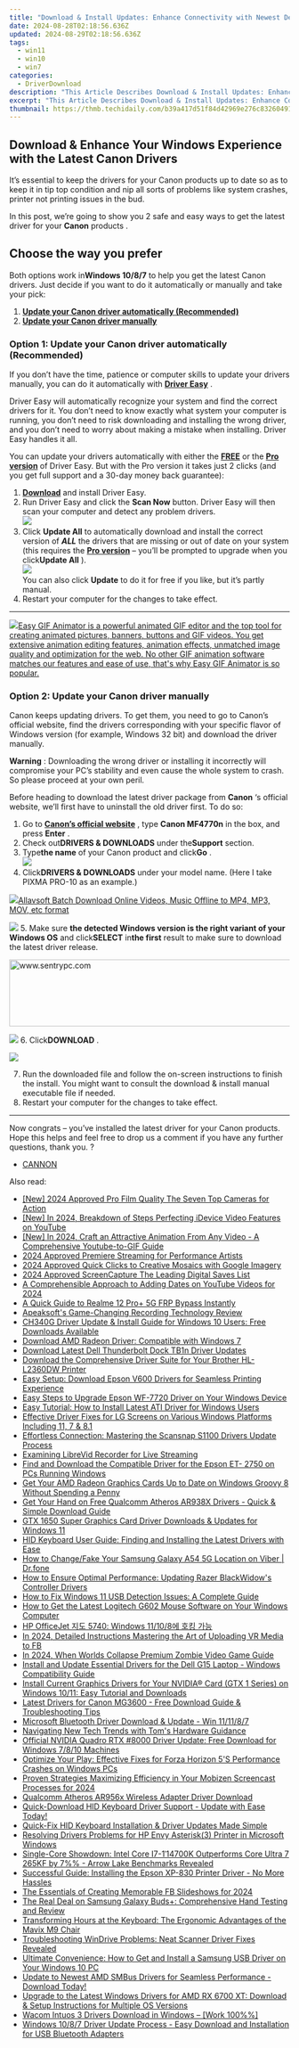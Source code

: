 ```yaml
---
title: "Download & Install Updates: Enhance Connectivity with Newest Dell Thunderbolt TB1"
date: 2024-08-28T02:18:56.636Z
updated: 2024-08-29T02:18:56.636Z
tags:
  - win11
  - win10
  - win7
categories:
  - DriverDownload
description: "This Article Describes Download & Install Updates: Enhance Connectivity with Newest Dell Thunderbolt TB1"
excerpt: "This Article Describes Download & Install Updates: Enhance Connectivity with Newest Dell Thunderbolt TB1"
thumbnail: https://thmb.techidaily.com/b39a417d51f84d42969e276c8326049152a3ecf4c134364262ba197f0a84bb02.jpg
---
```


## Download & Enhance Your Windows Experience with the Latest Canon Drivers

It’s essential to keep the drivers for your Canon products up to date so as to keep it in tip top condition and nip all sorts of problems like system crashes, printer not printing issues in the bud.

 In this post, we’re going to show you 2 safe and easy ways to get the latest driver for your **Canon** products .

## Choose the way you prefer

 Both options work in**Windows 10/8/7** to help you get the latest Canon drivers. Just decide if you want to do it automatically or manually and take your pick:

1. [**Update your Canon driver automatically (Recommended)**](https://www.drivereasy.com/knowledge/canon-drivers-download-update-for-windows-easily/#O1)
2. [**Update your Canon driver manually**](https://tools.techidaily.com/drivereasy/download/)

### **Option 1: Update your Canon driver automatically (Recommended)**

 If you don’t have the time, patience or computer skills to update your drivers manually, you can do it automatically with **[Driver Easy](https://tools.techidaily.com/drivereasy/download/)**  .

 Driver Easy will automatically recognize your system and find the correct drivers for it. You don’t need to know exactly what system your computer is running, you don’t need to risk downloading and installing the wrong driver, and you don’t need to worry about making a mistake when installing. Driver Easy handles it all.

 You can update your drivers automatically with either the **[FREE](https://tools.techidaily.com/drivereasy/download/)**  or the **[Pro version](https://tools.techidaily.com/drivereasy/download/)**  of Driver Easy. But with the Pro version it takes just 2 clicks (and you get full support and a 30-day money back guarantee):

1. **[Download](https://tools.techidaily.com/drivereasy/download/)**  and install Driver Easy.
2. Run Driver Easy and click the **Scan Now** button. Driver Easy will then scan your computer and detect any problem drivers.  
![](https://images.drivereasy.com/wp-content/uploads/2018/11/img_5bfa3c58d6f96.jpg)
3. Click **Update All** to automatically download and install the correct version of **_ALL_**  the drivers that are missing or out of date on your system (this requires the **[Pro version](https://tools.techidaily.com/drivereasy/download/)**  – you’ll be prompted to upgrade when you click**Update All** ).  
![](https://images.drivereasy.com/wp-content/uploads/2018/11/img_5bfa45fe434fd.jpg)  
 You can also click **Update** to do it for free if you like, but it’s partly manual.
4. Restart your computer for the changes to take effect.

---

<!-- affiliate ads begin -->
<a href="https://secure.2checkout.com/order/checkout.php?PRODS=174416&QTY=1&AFFILIATE=108875&CART=1"><img src="https://www.easygifanimator.net/images/gif-animator.png" border="0">Easy GIF Animator is a powerful animated GIF editor and the top tool for creating animated pictures, banners, buttons and GIF videos. You get extensive animation editing features, animation effects, unmatched image quality and optimization for the web. No other GIF animation software matches our features and ease of use, that's why Easy GIF Animator is so popular.</a>
<!-- affiliate ads end -->
### **Option 2: Update your Canon driver manually**

 Canon keeps updating drivers. To get them, you need to go to Canon’s official website, find the drivers corresponding with your specific flavor of Windows version (for example, Windows 32 bit) and download the driver manually.

**Warning** : Downloading the wrong driver or installing it incorrectly will compromise your PC’s stability and even cause the whole system to crash. So please proceed at your own peril.

Before heading to download the latest driver package from **Canon**  ‘s official website, we’ll first have to uninstall the old driver first. To do so:

1. Go to **[Canon’s official website](https://www.usa.canon.com/internet/portal/us/home)** , type **Canon MF4770n**  in the box, and press   **Enter** .
2. Check out**DRIVERS & DOWNLOADS** under the**Support** section.
3. Type**the name** of your Canon product and click**Go** .  
![](https://images.drivereasy.com/wp-content/uploads/2018/11/img_5bfa46ed741fe.jpg)
4. Click**DRIVERS & DOWNLOADS** under your model name. (Here I take PIXMA PRO-10 as an example.)  
<!-- affiliate ads begin -->
<a href="https://secure.2checkout.com/order/checkout.php?PRODS=4631056&QTY=1&AFFILIATE=108875&CART=1"><img src="https://secure.avangate.com/images/merchant/997e65474a248252883b485717f7d098/products/buy-windows.png" border="0">Allavsoft Batch Download Online Videos, Music Offline to MP4, MP3, MOV, etc format </a>
<!-- affiliate ads end -->
![](https://images.drivereasy.com/wp-content/uploads/2018/11/img_5bfa47aad220c.jpg)
5. Make sure **the detected Windows version is the right variant of your Windows OS** and click**SELECT** in**the first** result to make sure to download the latest driver release.  
<!-- affiliate ads begin -->
<a href="https://sentrypc.7eer.net/c/5597632/398457/3022" target="_top" id="398457"><img src="//a.impactradius-go.com/display-ad/3022-398457" border="0" alt="www.sentrypc.com" width="980" height="120"/></a><img height="0" width="0" src="https://sentrypc.7eer.net/i/5597632/398457/3022" style="position:absolute;visibility:hidden;" border="0" />
<!-- affiliate ads end -->
![](https://images.drivereasy.com/wp-content/uploads/2018/11/img_5bfa4841af5d5.jpg)
6. Click**DOWNLOAD** .
<!-- affiliate ads begin -->
<a href="https://store.massmailsoftware.com/order/checkout.php?PRODS=1095219&QTY=1&AFFILIATE=108875&CART=1"><img src="https://secure.avangate.com/images/merchant/dc87c13749315c7217cdc4ac692e704c/banera_for_partners-20_%281%29.jpg" border="0"></a>
<!-- affiliate ads end -->
7. Run the downloaded file and follow the on-screen instructions to finish the install. You might want to consult the download & install manual executable file if needed.
8. Restart your computer for the changes to take effect.

---

 Now congrats – you’ve installed the latest driver for your Canon products. Hope this helps and feel free to drop us a comment if you have any further questions, thank you. ?

* [CANNON](https://tools.techidaily.com/drivereasy/download/)

<ins class="adsbygoogle"
     style="display:block"
     data-ad-format="autorelaxed"
     data-ad-client="ca-pub-7571918770474297"
     data-ad-slot="1223367746"></ins>



<ins class="adsbygoogle"
     style="display:block"
     data-ad-client="ca-pub-7571918770474297"
     data-ad-slot="8358498916"
     data-ad-format="auto"
     data-full-width-responsive="true"></ins>

<span class="atpl-alsoreadstyle">Also read:</span>
<div><ul>
<li><a href="https://vp-tips.techidaily.com/new-2024-approved-pro-film-quality-the-seven-top-cameras-for-action/"><u>[New] 2024 Approved  Pro Film Quality  The Seven Top Cameras for Action</u></a></li>
<li><a href="https://facebook-record-videos.techidaily.com/new-in-2024-breakdown-of-steps-perfecting-idevice-video-features-on-youtube/"><u>[New] In 2024, Breakdown of Steps  Perfecting iDevice Video Features on YouTube</u></a></li>
<li><a href="https://youtube-data.techidaily.com/n-2024-craft-an-attractive-animation-from-any-video-a-comprehensive-youtube-to-gif-guide/"><u>[New] In 2024, Craft an Attractive Animation From Any Video - A Comprehensive Youtube-to-GIF Guide</u></a></li>
<li><a href="https://extra-approaches.techidaily.com/2024-approved-premiere-streaming-for-performance-artists/"><u>2024 Approved  Premiere Streaming for Performance Artists</u></a></li>
<li><a href="https://article-posts.techidaily.com/2024-approved-quick-clicks-to-creative-mosaics-with-google-imagery/"><u>2024 Approved  Quick Clicks to Creative Mosaics with Google Imagery</u></a></li>
<li><a href="https://video-capture.techidaily.com/2024-approved-screencapture-the-leading-digital-saves-list/"><u>2024 Approved  ScreenCapture  The Leading Digital Saves List</u></a></li>
<li><a href="https://extra-lessons.techidaily.com/a-comprehensible-approach-to-adding-dates-on-youtube-videos-for-2024/"><u>A Comprehensible Approach to Adding Dates on YouTube Videos for 2024</u></a></li>
<li><a href="https://android-frp.techidaily.com/a-quick-guide-to-realme-12-proplus-5g-frp-bypass-instantly-by-drfone-android/"><u>A Quick Guide to Realme 12 Pro+ 5G FRP Bypass Instantly</u></a></li>
<li><a href="https://desktop-recording.techidaily.com/apeaksofts-game-changing-recording-technology-review/"><u>Apeaksoft's Game-Changing Recording Technology Review</u></a></li>
<li><a href="https://hardware-updates.techidaily.com/ch340g-driver-update-and-install-guide-for-windows-10-users-free-downloads-available/"><u>CH340G Driver Update & Install Guide for Windows 10 Users: Free Downloads Available</u></a></li>
<li><a href="https://hardware-updates.techidaily.com/download-amd-radeon-driver-compatible-with-windows-7/"><u>Download AMD Radeon Driver: Compatible with Windows 7</u></a></li>
<li><a href="https://hardware-updates.techidaily.com/download-latest-dell-thunderbolt-dock-tb1n-driver-updates/"><u>Download Latest Dell Thunderbolt Dock TB1n Driver Updates</u></a></li>
<li><a href="https://win-dash.techidaily.com/download-the-comprehensive-driver-suite-for-your-brother-hl-l2360dw-printer/"><u>Download the Comprehensive Driver Suite for Your Brother HL-L2360DW Printer</u></a></li>
<li><a href="https://hardware-updates.techidaily.com/easy-setup-download-epson-v600-drivers-for-seamless-printing-experience/"><u>Easy Setup: Download Epson V600 Drivers for Seamless Printing Experience</u></a></li>
<li><a href="https://hardware-updates.techidaily.com/easy-steps-to-upgrade-epson-wf-7720-driver-on-your-windows-device/"><u>Easy Steps to Upgrade Epson WF-7720 Driver on Your Windows Device</u></a></li>
<li><a href="https://hardware-updates.techidaily.com/easy-tutorial-how-to-install-latest-ati-driver-for-windows-users/"><u>Easy Tutorial: How to Install Latest ATI Driver for Windows Users</u></a></li>
<li><a href="https://hardware-updates.techidaily.com/effective-driver-fixes-for-lg-screens-on-various-windows-platforms-including-11-7-and-81/"><u>Effective Driver Fixes for LG Screens on Various Windows Platforms Including 11, 7 & 8.1</u></a></li>
<li><a href="https://hardware-updates.techidaily.com/effortless-connection-mastering-the-scansnap-s1100-drivers-update-process/"><u>Effortless Connection: Mastering the Scansnap S1100 Drivers Update Process</u></a></li>
<li><a href="https://video-screen-grab.techidaily.com/examining-librevid-recorder-for-live-streaming/"><u>Examining LibreVid Recorder for Live Streaming</u></a></li>
<li><a href="https://hardware-updates.techidaily.com/find-and-download-the-compatible-driver-for-the-epson-et-2750-on-pcs-running-windows/"><u>Find and Download the Compatible Driver for the Epson ET- 2750 on PCs Running Windows</u></a></li>
<li><a href="https://hardware-updates.techidaily.com/get-your-amd-radeon-graphics-cards-up-to-date-on-windows-groovy-8-without-spending-a-penny/"><u>Get Your AMD Radeon Graphics Cards Up to Date on Windows Groovy 8 Without Spending a Penny</u></a></li>
<li><a href="https://hardware-updates.techidaily.com/get-your-hand-on-free-qualcomm-atheros-ar938x-drivers-quick-and-simple-download-guide/"><u>Get Your Hand on Free Qualcomm Atheros AR938X Drivers - Quick & Simple Download Guide</u></a></li>
<li><a href="https://hardware-updates.techidaily.com/gtx-1650-super-graphics-card-driver-downloads-and-updates-for-windows-11/"><u>GTX 1650 Super Graphics Card Driver Downloads & Updates for Windows 11</u></a></li>
<li><a href="https://hardware-updates.techidaily.com/hid-keyboard-user-guide-finding-and-installing-the-latest-drivers-with-ease/"><u>HID Keyboard User Guide: Finding and Installing the Latest Drivers with Ease</u></a></li>
<li><a href="https://location-social.techidaily.com/how-to-changefake-your-samsung-galaxy-a54-5g-location-on-viber-drfone-by-drfone-virtual-android/"><u>How to Change/Fake Your Samsung Galaxy A54 5G Location on Viber | Dr.fone</u></a></li>
<li><a href="https://hardware-updates.techidaily.com/how-to-ensure-optimal-performance-updating-razer-blackwidows-controller-drivers/"><u>How to Ensure Optimal Performance: Updating Razer BlackWidow's Controller Drivers</u></a></li>
<li><a href="https://hardware-updates.techidaily.com/how-to-fix-windows-11-usb-detection-issues-a-complete-guide/"><u>How to Fix Windows 11 USB Detection Issues: A Complete Guide</u></a></li>
<li><a href="https://hardware-updates.techidaily.com/how-to-get-the-latest-logitech-g602-mouse-software-on-your-windows-computer/"><u>How to Get the Latest Logitech G602 Mouse Software on Your Windows Computer</u></a></li>
<li><a href="https://hardware-updates.techidaily.com/hp-officejet-5740-windows-11108/"><u>HP OfficeJet 지도 5740: Windows 11/10/8에 호킹 가능</u></a></li>
<li><a href="https://facebook-video-recording.techidaily.com/in-2024-detailed-instructions-mastering-the-art-of-uploading-vr-media-to-fb/"><u>In 2024, Detailed Instructions  Mastering the Art of Uploading VR Media to FB</u></a></li>
<li><a href="https://screen-video-capture.techidaily.com/in-2024-when-worlds-collapse-premium-zombie-video-game-guide/"><u>In 2024, When Worlds Collapse  Premium Zombie Video Game Guide</u></a></li>
<li><a href="https://hardware-updates.techidaily.com/install-and-update-essential-drivers-for-the-dell-g15-laptop-windows-compatibility-guide/"><u>Install and Update Essential Drivers for the Dell G15 Laptop - Windows Compatibility Guide</u></a></li>
<li><a href="https://hardware-updates.techidaily.com/install-current-graphics-drivers-for-your-nvidia-card-gtx-1-series-on-windows-1011-easy-tutorial-and-downloads/"><u>Install Current Graphics Drivers for Your NVIDIA® Card (GTX 1 Series) on Windows 10/11: Easy Tutorial and Downloads</u></a></li>
<li><a href="https://hardware-updates.techidaily.com/latest-drivers-for-canon-mg3600-free-download-guide-and-troubleshooting-tips/"><u>Latest Drivers for Canon MG3600 - Free Download Guide & Troubleshooting Tips</u></a></li>
<li><a href="https://hardware-updates.techidaily.com/microsoft-bluetooth-driver-download-and-update-win-111187/"><u>Microsoft Bluetooth Driver Download & Update - Win 11/11/8/7</u></a></li>
<li><a href="https://hardware-updates.techidaily.com/navigating-new-tech-trends-with-toms-hardware-guidance/"><u>Navigating New Tech Trends with Tom's Hardware Guidance</u></a></li>
<li><a href="https://hardware-updates.techidaily.com/official-nvidia-quadro-rtx-8000-driver-update-free-download-for-windows-7810-machines/"><u>Official NVIDIA Quadro RTX #8000 Driver Update: Free Download for Windows 7/8/10 Machines</u></a></li>
<li><a href="https://program-issues.techidaily.com/optimize-your-play-effective-fixes-for-forza-horizon-5s-performance-crashes-on-windows-pcs/"><u>Optimize Your Play: Effective Fixes for Forza Horizon 5'S Performance Crashes on Windows PCs</u></a></li>
<li><a href="https://screen-capture.techidaily.com/proven-strategies-maximizing-efficiency-in-your-mobizen-screencast-processes-for-2024/"><u>Proven Strategies  Maximizing Efficiency in Your Mobizen Screencast Processes for 2024</u></a></li>
<li><a href="https://hardware-updates.techidaily.com/qualcomm-atheros-ar956x-wireless-adapter-driver-download/"><u>Qualcomm Atheros AR956x Wireless Adapter Driver Download</u></a></li>
<li><a href="https://hardware-updates.techidaily.com/quick-download-hid-keyboard-driver-support-update-with-ease-today/"><u>Quick-Download HID Keyboard Driver Support - Update with Ease Today!</u></a></li>
<li><a href="https://hardware-updates.techidaily.com/quick-fix-hid-keyboard-installation-and-driver-updates-made-simple/"><u>Quick-Fix HID Keyboard Installation & Driver Updates Made Simple</u></a></li>
<li><a href="https://hardware-updates.techidaily.com/resolving-drivers-problems-for-hp-envy-asterisk3-printer-in-microsoft-windows/"><u>Resolving Drivers Problems for HP Envy Asterisk(3) Printer in Microsoft Windows</u></a></li>
<li><a href="https://hardware-updates.techidaily.com/1723262290881-single-core-showdown-intel-core-i7-114700k-outperforms-core-ultra-7-265kf-by-7-arrow-lake-benchmarks-revealed/"><u>Single-Core Showdown: Intel Core I7-1ˈ14700K Outperforms Core Ultra 7 265KF by 7%% - Arrow Lake Benchmarks Revealed</u></a></li>
<li><a href="https://hardware-updates.techidaily.com/1722976117358-successful-guide-installing-the-epson-xp-830-printer-driver-no-more-hassles/"><u>Successful Guide: Installing the Epson XP-830 Printer Driver - No More Hassles</u></a></li>
<li><a href="https://facebook-clips.techidaily.com/the-essentials-of-creating-memorable-fb-slideshows-for-2024/"><u>The Essentials of Creating Memorable FB Slideshows for 2024</u></a></li>
<li><a href="https://buynow-info.techidaily.com/the-real-deal-on-samsung-galaxy-budsplus-comprehensive-hand-testing-and-review/"><u>The Real Deal on Samsung Galaxy Buds+: Comprehensive Hand Testing and Review</u></a></li>
<li><a href="https://buynow-help.techidaily.com/transforming-hours-at-the-keyboard-the-ergonomic-advantages-of-the-mavix-m9-chair/"><u>Transforming Hours at the Keyboard: The Ergonomic Advantages of the Mavix M9 Chair</u></a></li>
<li><a href="https://hardware-updates.techidaily.com/troubleshooting-windrive-problems-neat-scanner-driver-fixes-revealed/"><u>Troubleshooting WinDrive Problems: Neat Scanner Driver Fixes Revealed</u></a></li>
<li><a href="https://hardware-updates.techidaily.com/ultimate-convenience-how-to-get-and-install-a-samsung-usb-driver-on-your-windows-10-pc/"><u>Ultimate Convenience: How to Get and Install a Samsung USB Driver on Your Windows 10 PC</u></a></li>
<li><a href="https://hardware-updates.techidaily.com/update-to-newest-amd-smbus-drivers-for-seamless-performance-download-today/"><u>Update to Newest AMD SMBus Drivers for Seamless Performance - Download Today!</u></a></li>
<li><a href="https://hardware-updates.techidaily.com/upgrade-to-the-latest-windows-drivers-for-amd-rx-6700-xt-download-and-setup-instructions-for-multiple-os-versions/"><u>Upgrade to the Latest Windows Drivers for AMD RX 6700 XT: Download & Setup Instructions for Multiple OS Versions</u></a></li>
<li><a href="https://hardware-updates.techidaily.com/wacom-intuos-3-drivers-download-in-windows-work-100/"><u>Wacom Intuos 3 Drivers Download in Windows – [Work 100%%]</u></a></li>
<li><a href="https://hardware-updates.techidaily.com/windows-1087-driver-update-process-easy-download-and-installation-for-usb-bluetooth-adapters/"><u>Windows 10/8/7 Driver Update Process - Easy Download and Installation for USB Bluetooth Adapters</u></a></li>
</ul></div>
